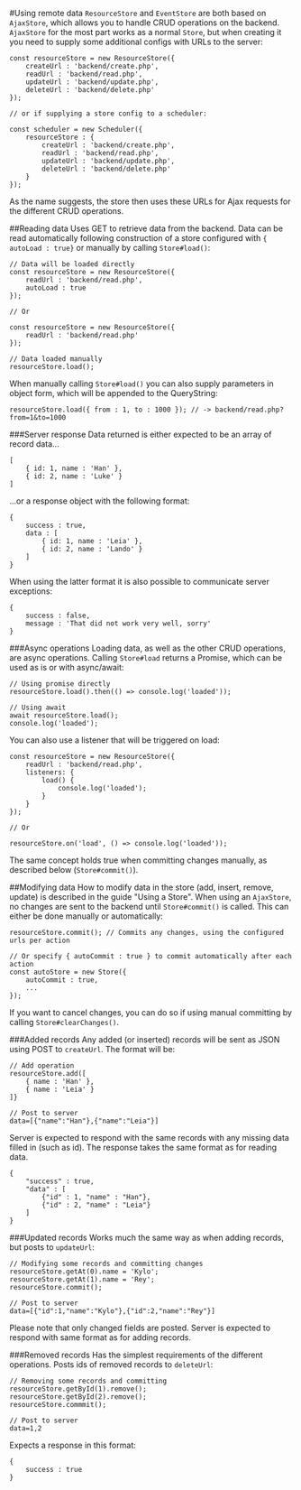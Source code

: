 #Using remote data
`ResourceStore` and `EventStore` are both based on `AjaxStore`, which allows you to handle CRUD operations on the backend. 
`AjaxStore` for the most part works as a normal `Store`, but when creating it you need to supply some additional configs 
with URLs to the server:

```
const resourceStore = new ResourceStore({
    createUrl : 'backend/create.php',
    readUrl : 'backend/read.php',
    updateUrl : 'backend/update.php',
    deleteUrl : 'backend/delete.php'   
});

// or if supplying a store config to a scheduler:

const scheduler = new Scheduler({
    resourceStore : {
        createUrl : 'backend/create.php',
        readUrl : 'backend/read.php',
        updateUrl : 'backend/update.php',
        deleteUrl : 'backend/delete.php'   
    }
});
```

As the name suggests, the store then uses these URLs for Ajax requests for the different CRUD operations.

##Reading data
Uses GET to retrieve data from the backend. Data can be read automatically following construction of a store 
configured with `{ autoLoad : true}` or manually by calling `Store#load()`:

```
// Data will be loaded directly
const resourceStore = new ResourceStore({
    readUrl : 'backend/read.php',
    autoLoad : true
});

// Or

const resourceStore = new ResourceStore({
    readUrl : 'backend/read.php'
});

// Data loaded manually
resourceStore.load();
```

When manually calling `Store#load()` you can also supply parameters in object form, which will be appended to the 
QueryString:

```
resourceStore.load({ from : 1, to : 1000 }); // -> backend/read.php?from=1&to=1000
```

###Server response
Data returned is either expected to be an array of record data...

```
[
    { id: 1, name : 'Han' },
    { id: 2, name : 'Luke' }
]
```

...or a response object with the following format:

```
{
    success : true,
    data : [
        { id: 1, name : 'Leia' },
        { id: 2, name : 'Lando' }
    ]
}
```

When using the latter format it is also possible to communicate server exceptions:

```
{
    success : false,
    message : 'That did not work very well, sorry' 
}
```

###Async operations
Loading data, as well as the other CRUD operations, are async operations. Calling `Store#load` returns a Promise,
which can be used as is or with async/await:

```
// Using promise directly
resourceStore.load().then(() => console.log('loaded'));

// Using await
await resourceStore.load();
console.log('loaded');
```

You can also use a listener that will be triggered on load:

```
const resourceStore = new ResourceStore({
    readUrl : 'backend/read.php',
    listeners: {
        load() {
            console.log('loaded');
        }
    }
});

// Or

resourceStore.on('load', () => console.log('loaded'));
```

The same concept holds true when committing changes manually, as described below (`Store#commit()`). 

##Modifying data
How to modify data in the store (add, insert, remove, update) is described in the guide "Using a Store". When using an
`AjaxStore`, no changes are sent to the backend until `Store#commit()` is called. This can either be done manually or
automatically:

```
resourceStore.commit(); // Commits any changes, using the configured urls per action

// Or specify { autoCommit : true } to commit automatically after each action
const autoStore = new Store({
    autoCommit : true,
    ...
});
```

If you want to cancel changes, you can do so if using manual committing by calling `Store#clearChanges()`.

###Added records
Any added (or inserted) records will be sent as JSON using POST to `createUrl`. The format will be:

```
// Add operation
resourceStore.add([
    { name : 'Han' },
    { name : 'Leia' }
]}

// Post to server
data=[{"name":"Han"},{"name":"Leia"}]
```

Server is expected to respond with the same records with any missing data filled in (such as id). The response takes the
same format as for reading data.

```
{
    "success" : true,   
    "data" : [
        {"id" : 1, "name" : "Han"},
        {"id" : 2, "name" : "Leia"}
    ]
}
```

###Updated records
Works much the same way as when adding records, but posts to `updateUrl`:

```
// Modifying some records and committing changes
resourceStore.getAt(0).name = 'Kylo';
resourceStore.getAt(1).name = 'Rey';
resourceStore.commit();

// Post to server
data=[{"id":1,"name":"Kylo"},{"id":2,"name":"Rey"}]
```

Please note that only changed fields are posted. Server is expected to respond with same format as for adding records.

###Removed records
Has the simplest requirements of the different operations. Posts ids of removed records to `deleteUrl`:

```
// Removing some records and committing
resourceStore.getById(1).remove();
resourceStore.getById(2).remove();
resourceStore.commmit();

// Post to server
data=1,2
``` 

Expects a response in this format:

```
{
    success : true
}
```
